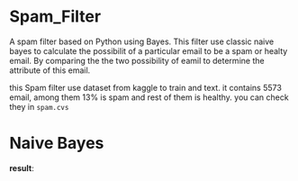 # Spam_Filter
A spam filter based on Python using Bayes. This filter use classic naive bayes to calculate the possibilit of a particular email to be a spam or healty email. By comparing the the two possibility of eamil to determine the attribute of this email.

this Spam filter use dataset from kaggle to train and text. it contains 5573 email, among them 13% is spam and rest of them is healthy.
you can check they in ``spam.cvs``
# Naive Bayes
 
 
 
**result**:
